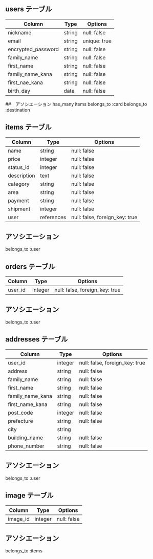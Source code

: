 ## users テーブル

| Column             | Type   | Options      |
| ------------------ | ------ | ------------ |
| nickname           | string | null: false  |
| email              | string | unique: true |
| encrypted_password | string | null: false  |
| family_name        | string | null: false  |
| first_name         | string | null: false  |
| family_name_kana   | string | null: false  |
| first_nae_kana     | string | null: false  |
| birth_day          | date   | null: false  |

##　アソシエーション
has_many items
belongs_to :card
belongs_to :destination

## items テーブル

| Column       | Type        | Options                        |
| ------------ | ----------- | ------------------------------ |
| name         | string      | null: false                    |
| price        | integer     | null: false                    |
| status_id    | integer     | null: false                    |
| description  | text        | null: false                    |
| category     | string      | null: false                    |
| area         | string      | null: false                    |
| payment      | string      | null: false                    |
| shipment     | integer     | null: false                    |
| user         | references  | null: false, foreign_key: true |

## アソシエーション
belongs_to :user


## orders テーブル

| Column       | Type       | Options                        |
| ------------ | ---------- | ------------------------------ |
| user_id      | integer    | null: false, foreign_key: true |


## アソシエーション
belongs_to :user

## addresses テーブル

| Column            | Type       | Options                        |
| ----------------- | ---------- | ------------------------------ |
| user_id           | integer    | null: false, foreign_key: true |
| address           | string     | null: false                    |
| family_name       | string     | null: false                    |
| first_name        | string     | null: false                    |
| family_name_kana  | string     | null: false                    |
| first_name_kana   | string     | null: false                    |
| post_code         | integer    | null: false                    |
| prefecture        | string     | null: false                    |
| city  | string    |
| building_name     | string     | null: false                    |
| phone_number      | string     | null: false                    |

## アソシエーション
belongs_to :user


## image テーブル

| Column   | Type    | Options     |
| -------- | ------- | ----------- |
| image_id | integer | null: false |

## アソシエーション

belongs_to :items
